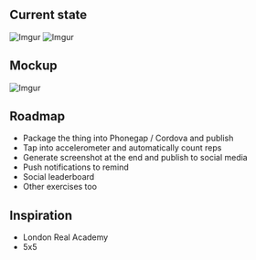 ## Current state

![Imgur](http://i.imgur.com/DQecS4Z.png)
![Imgur](http://i.imgur.com/hXNdhI0.png)

## Mockup
![Imgur](http://i.imgur.com/Q9IqOfq.png)

## Roadmap
* Package the thing into Phonegap / Cordova and publish
* Tap into accelerometer and automatically count reps
* Generate screenshot at the end and publish to social media
* Push notifications to remind
* Social leaderboard
* Other exercises too

## Inspiration
* London Real Academy
* 5x5


<!-- testing 222 -->